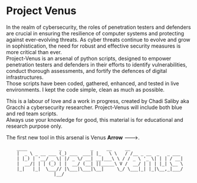 # Project Venus

In the realm of cybersecurity, the roles of penetration testers and defenders are crucial in ensuring the resilience of computer systems and protecting against ever-evolving threats.
As cyber threats continue to evolve and grow in sophistication, the need for robust and effective security measures is more critical than ever.
</br>
Project-Venus is an arsenal of python scripts, designed to empower penetration testers and defenders in their efforts to identify vulnerabilities, conduct thorough assessments, and fortify the defences of digital infrastructures. 
</br>
Those scripts have been coded, gathered, enhanced, and tested in live environments.
I kept the code simple, clean as much as possible.
</br>

This is a labour of love and a work in progress, created by Chadi Saliby aka Gracchi a cybersecurity researcher. 
Project-Venus will include both blue and red team scripts. 
</br>
Always use your knowledge for good, this material is for educational and research purpose only.

The first new tool in this arsenal is Venus **Arrow** --->.

        ____            _           _     __     __                   
        |  _ \ _ __ ___ (_) ___  ___| |_   \ \   / /__ _ __  _   _ ___ 
        | |_) | '__/ _ \| |/ _ \/ __| __|___\ \ / / _ \ '_ \| | | / __|
        |  __/| | | (_) | |  __/ (__| ||_____\ V /  __/ | | | |_| \__ \
        |_|   |_|  \___// |\___|\___|\__|     \_/ \___|_| |_|\__,_|___/
                      |__/                                             
